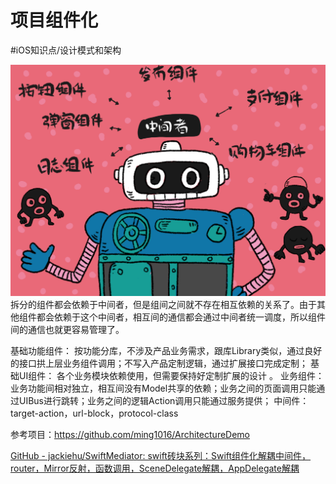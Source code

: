# 项目组件化
#iOS知识点/设计模式和架构

![](%E9%A1%B9%E7%9B%AE%E7%BB%84%E4%BB%B6%E5%8C%96/31ECD622-68ED-49CE-B4F9-6B6C791193E3.png)
拆分的组件都会依赖于中间者，但是组间之间就不存在相互依赖的关系了。由于其他组件都会依赖于这个中间者，相互间的通信都会通过中间者统一调度，所以组件间的通信也就更容易管理了。


基础功能组件：
按功能分库，不涉及产品业务需求，跟库Library类似，通过良好的接口拱上层业务组件调用；不写入产品定制逻辑，通过扩展接口完成定制； 
基础UI组件：
各个业务模块依赖使用，但需要保持好定制扩展的设计 。
业务组件：
业务功能间相对独立，相互间没有Model共享的依赖；业务之间的页面调用只能通过UIBus进行跳转；业务之间的逻辑Action调用只能通过服务提供；
中间件：
target-action，url-block，protocol-class

参考项目：https://github.com/ming1016/ArchitectureDemo


[GitHub - jackiehu/SwiftMediator: swift砖块系列：Swift组件化解耦中间件，router，Mirror反射，函数调用，SceneDelegate解耦，AppDelegate解耦](https://github.com/jackiehu/SwiftMediator)
